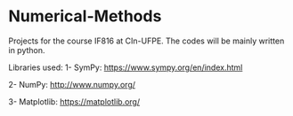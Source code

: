# Numerical-Methods
Projects for the course IF816 at CIn-UFPE.
The codes will be mainly written in python. 

Libraries used:
1- SymPy: https://www.sympy.org/en/index.html

2- NumPy: http://www.numpy.org/

3- Matplotlib: https://matplotlib.org/
